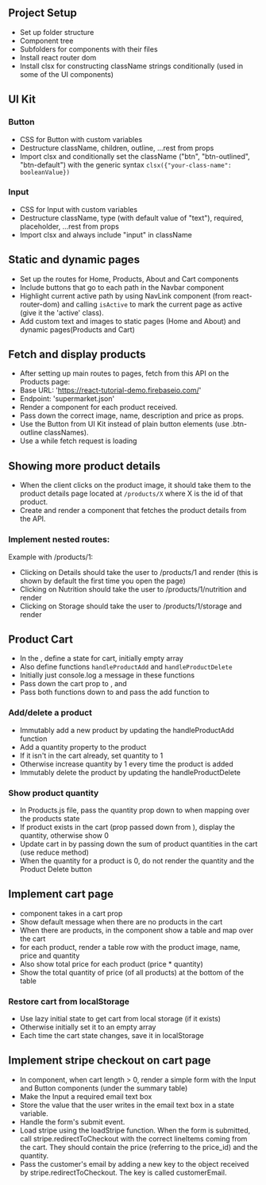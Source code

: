 ## Project Setup

- Set up folder structure
- Component tree
- Subfolders for components with their files
- Install react router dom
- Install clsx for constructing className strings conditionally (used in some of the UI components)

## UI Kit

### Button

- CSS for Button with custom variables
- Destructure className, children, outline, ...rest from props
- Import clsx and conditionally set the className ("btn", "btn-outlined", "btn-default") with the generic syntax `clsx({"your-class-name": booleanValue}) `

### Input

- CSS for Input with custom variables
- Destructure className, type (with default value of "text"), required, placeholder, ...rest from props
- Import clsx and always include "input" in className

## Static and dynamic pages

- Set up the routes for Home, Products, About and Cart components
- Include buttons that go to each path in the Navbar component
- Highlight current active path by using NavLink component (from react-router-dom) and calling `isActive` to mark the current page as active (give it the 'active' class).
- Add custom text and images to static pages (Home and About) and dynamic pages(Products and Cart)

## Fetch and display products

- After setting up main routes to pages, fetch from this API on the Products page:
- Base URL: 'https://react-tutorial-demo.firebaseio.com/'
- Endpoint: 'supermarket.json'
- Render a <Product /> component for each product received.
- Pass down the correct image, name, description and price as props.
- Use the Button from UI Kit instead of plain button elements (use .btn-outline classNames).
- Use a <Loader /> while fetch request is loading

## Showing more product details

- When the client clicks on the product image, it should take them to the product details page located at `/products/X` where X is the id of that product.
- Create and render a <ProductDetails /> component that fetches the product details from the API.

### Implement nested routes:

Example with /products/1:

- Clicking on Details should take the user to /products/1 and render <ProductDetailInfo /> (this is shown by default the first time you open the page)
- Clicking on Nutrition should take the user to /products/1/nutrition and render <ProductDetailNutrition />
- Clicking on Storage should take the user to /products/1/storage and render <ProductDetailStorage />

## Product Cart

- In the <App  />, define a state for cart, initially empty array
- Also define functions `handleProductAdd` and `handleProductDelete`
- Initially just console.log a message in these functions
- Pass down the cart prop to <Navbar />, <Product /> and <Cart />
- Pass both functions down to <Product /> and pass the add function to <ProductDetailsInfo />

### Add/delete a product

- Immutably add a new product by updating the handleProductAdd function
- Add a quantity property to the product
- If it isn't in the cart already, set quantity to 1
- Otherwise increase quantity by 1 every time the product is added
- Immutably delete the product by updating the handleProductDelete

### Show product quantity

- In Products.js file, pass the quantity prop down to <Product /> when mapping over the products state
- If product exists in the cart (prop passed down from <App />), display the quantity, otherwise show 0
- Update cart in <Navbar /> by passing down the sum of product quantities in the cart (use reduce method)
- When the quantity for a product is 0, do not render the quantity and the Product Delete button

## Implement cart page

- <Cart /> component takes in a cart prop
- Show default message when there are no products in the cart
- When there are products, in the <Cart /> component show a table and map over the cart
- for each product, render a table row with the product image, name, price and quantity
- Also show total price for each product (price \* quantity)
- Show the total quantity of price (of all products) at the bottom of the table

### Restore cart from localStorage

- Use lazy initial state to get cart from local storage (if it exists)
- Otherwise initially set it to an empty array
- Each time the cart state changes, save it in localStorage

## Implement stripe checkout on cart page

- In <Cart /> component, when cart length > 0, render a simple form with the Input and Button components (under the summary table)
- Make the Input a required email text box
- Store the value that the user writes in the email text box in a state variable.
- Handle the form's submit event.
- Load stripe using the loadStripe function. When the form is submitted, call stripe.redirectToCheckout with the correct lineItems coming from the cart. They should contain the price (referring to the price_id) and the quantity.
- Pass the customer's email by adding a new key to the object received by stripe.redirectToCheckout. The key is called customerEmail.
